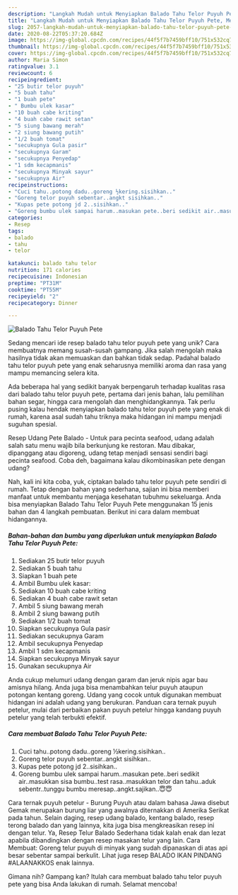 ```yaml
---
description: "Langkah Mudah untuk Menyiapkan Balado Tahu Telor Puyuh Pete, Menggugah Selera"
title: "Langkah Mudah untuk Menyiapkan Balado Tahu Telor Puyuh Pete, Menggugah Selera"
slug: 2057-langkah-mudah-untuk-menyiapkan-balado-tahu-telor-puyuh-pete-menggugah-selera
date: 2020-08-22T05:37:20.684Z
image: https://img-global.cpcdn.com/recipes/44f5f7b7459bff10/751x532cq70/balado-tahu-telor-puyuh-pete-foto-resep-utama.jpg
thumbnail: https://img-global.cpcdn.com/recipes/44f5f7b7459bff10/751x532cq70/balado-tahu-telor-puyuh-pete-foto-resep-utama.jpg
cover: https://img-global.cpcdn.com/recipes/44f5f7b7459bff10/751x532cq70/balado-tahu-telor-puyuh-pete-foto-resep-utama.jpg
author: Maria Simon
ratingvalue: 3.1
reviewcount: 6
recipeingredient:
- "25 butir telor puyuh"
- "5 buah tahu"
- "1 buah pete"
- " Bumbu ulek kasar"
- "10 buah cabe kriting"
- "4 buah cabe rawit setan"
- "5 siung bawang merah"
- "2 siung bawang putih"
- "1/2 buah tomat"
- "secukupnya Gula pasir"
- "secukupnya Garam"
- "secukupnya Penyedap"
- "1 sdm kecapmanis"
- "secukupnya Minyak sayur"
- "secukupnya Air"
recipeinstructions:
- "Cuci tahu..potong dadu..goreng ½kering.sisihkan.."
- "Goreng telor puyuh sebentar..angkt sisihkan.."
- "Kupas pete potong jd 2..sisihkan.."
- "Goreng bumbu ulek sampai harum..masukan pete..beri sedikit air..masukkan sisa bumbu..test rasa..masukkan telor dan tahu..aduk sebentr..tunggu bumbu meresap..angkt.sajikan..😇😇"
categories:
- Resep
tags:
- balado
- tahu
- telor

katakunci: balado tahu telor 
nutrition: 171 calories
recipecuisine: Indonesian
preptime: "PT31M"
cooktime: "PT55M"
recipeyield: "2"
recipecategory: Dinner

---
```



![Balado Tahu Telor Puyuh Pete](https://img-global.cpcdn.com/recipes/44f5f7b7459bff10/751x532cq70/balado-tahu-telor-puyuh-pete-foto-resep-utama.jpg)

Sedang mencari ide resep balado tahu telor puyuh pete yang unik? Cara membuatnya memang susah-susah gampang. Jika salah mengolah maka hasilnya tidak akan memuaskan dan bahkan tidak sedap. Padahal balado tahu telor puyuh pete yang enak seharusnya memiliki aroma dan rasa yang mampu memancing selera kita.

Ada beberapa hal yang sedikit banyak berpengaruh terhadap kualitas rasa dari balado tahu telor puyuh pete, pertama dari jenis bahan, lalu pemilihan bahan segar, hingga cara mengolah dan menghidangkannya. Tak perlu pusing kalau hendak menyiapkan balado tahu telor puyuh pete yang enak di rumah, karena asal sudah tahu triknya maka hidangan ini mampu menjadi suguhan spesial.

Resep Udang Pete Balado - Untuk para pecinta seafood, udang adalah salah satu menu wajib bila berkunjung ke restoran. Mau dibakar, dipanggang atau digoreng, udang tetap menjadi sensasi sendiri bagi pecinta seafood. Coba deh, bagaimana kalau dikombinasikan pete dengan udang?


Nah, kali ini kita coba, yuk, ciptakan balado tahu telor puyuh pete sendiri di rumah. Tetap dengan bahan yang sederhana, sajian ini bisa memberi manfaat untuk membantu menjaga kesehatan tubuhmu sekeluarga. Anda bisa menyiapkan Balado Tahu Telor Puyuh Pete menggunakan 15 jenis bahan dan 4 langkah pembuatan. Berikut ini cara dalam membuat hidangannya.

<!--inarticleads1-->

##### Bahan-bahan dan bumbu yang diperlukan untuk menyiapkan Balado Tahu Telor Puyuh Pete:

1. Sediakan 25 butir telor puyuh
1. Sediakan 5 buah tahu
1. Siapkan 1 buah pete
1. Ambil  Bumbu ulek kasar:
1. Sediakan 10 buah cabe kriting
1. Sediakan 4 buah cabe rawit setan
1. Ambil 5 siung bawang merah
1. Ambil 2 siung bawang putih
1. Sediakan 1/2 buah tomat
1. Siapkan secukupnya Gula pasir
1. Sediakan secukupnya Garam
1. Ambil secukupnya Penyedap
1. Ambil 1 sdm kecapmanis
1. Siapkan secukupnya Minyak sayur
1. Gunakan secukupnya Air


Anda cukup melumuri udang dengan garam dan jeruk nipis agar bau amisnya hilang. Anda juga bisa menambahkan telur puyuh ataupun potongan kentang goreng. Udang yang cocok untuk digunakan membuat hidangan ini adalah udang yang berukuran. Panduan cara ternak puyuh petelur, mulai dari perbaikan pakan puyuh petelur hingga kandang puyuh petelur yang telah terbukti efektif. 

<!--inarticleads2-->

##### Cara membuat Balado Tahu Telor Puyuh Pete:

1. Cuci tahu..potong dadu..goreng ½kering.sisihkan..
1. Goreng telor puyuh sebentar..angkt sisihkan..
1. Kupas pete potong jd 2..sisihkan..
1. Goreng bumbu ulek sampai harum..masukan pete..beri sedikit air..masukkan sisa bumbu..test rasa..masukkan telor dan tahu..aduk sebentr..tunggu bumbu meresap..angkt.sajikan..😇😇


Cara ternak puyuh petelur - Burung Puyuh atau dalam bahasa Jawa disebut Gemak merupakan burung liar yang awalnya diternakkan di Amerika Serikat pada tahun. Selain daging, resep udang balado, kentang balado, resep terong balado dan yang lainnya, kita juga bisa mengkreasikan resep ini dengan telur. Ya, Resep Telur Balado Sederhana tidak kalah enak dan lezat apabila dibandingkan dengan resep masakan telur yang lain. Cara Membuat: Goreng telur puyuh di minyak yang sudah dipanaskan di atas api besar sebentar sampai berkulit. Lihat juga resep BALADO IKAN PINDANG #ALAANAKKOS enak lainnya. 

Gimana nih? Gampang kan? Itulah cara membuat balado tahu telor puyuh pete yang bisa Anda lakukan di rumah. Selamat mencoba!

